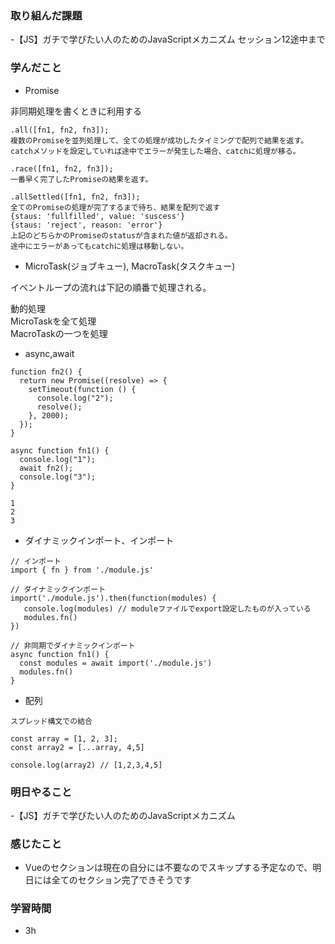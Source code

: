 ### 取り組んだ課題
 -【JS】ガチで学びたい人のためのJavaScriptメカニズム セッション12途中まで

### 学んだこと

- Promise  

非同期処理を書くときに利用する
```
.all([fn1, fn2, fn3]);
複数のPromiseを並列処理して、全ての処理が成功したタイミングで配列で結果を返す。
catchメソッドを設定していれば途中でエラーが発生した場合、catchに処理が移る。

.race([fn1, fn2, fn3]);
一番早く完了したPromiseの結果を返す。

.allSettled([fn1, fn2, fn3]);
全てのPromiseの処理が完了するまで待ち、結果を配列で返す
{staus: 'fullfilled', value: 'suscess'}
{staus: 'reject', reason: 'error'}
上記のどちらかのPromiseのstatusが含まれた値が返却される。
途中にエラーがあってもcatchに処理は移動しない。
```
- MicroTask(ジョブキュー), MacroTask(タスクキュー)   

イベントループの流れは下記の順番で処理される。

動的処理  
MicroTaskを全て処理  
MacroTaskの一つを処理

- async,await
```
function fn2() {
  return new Promise((resolve) => {
    setTimeout(function () {
      console.log("2");
      resolve();
    }, 2000);
  });
}

async function fn1() {
  console.log("1");
  await fn2();
  console.log("3");
}

1
2
3
```

- ダイナミックインポート、インポート  
```
// インポート
import { fn } from './module.js'

// ダイナミックインポート
import('./module.js').then(function(modules) {
   console.log(modules) // moduleファイルでexport設定したものが入っている
   modules.fn()
})

// 非同期でダイナミックインポート
async function fn1() {
  const modules = await import('./module.js')
  modules.fn()
}
```

- 配列

```
スプレッド構文での結合

const array = [1, 2, 3];
const array2 = [...array, 4,5]

console.log(array2) // [1,2,3,4,5]
```

### 明日やること
-【JS】ガチで学びたい人のためのJavaScriptメカニズム

### 感じたこと
- Vueのセクションは現在の自分には不要なのでスキップする予定なので、明日には全てのセクション完了できそうです

### 学習時間
- 3h